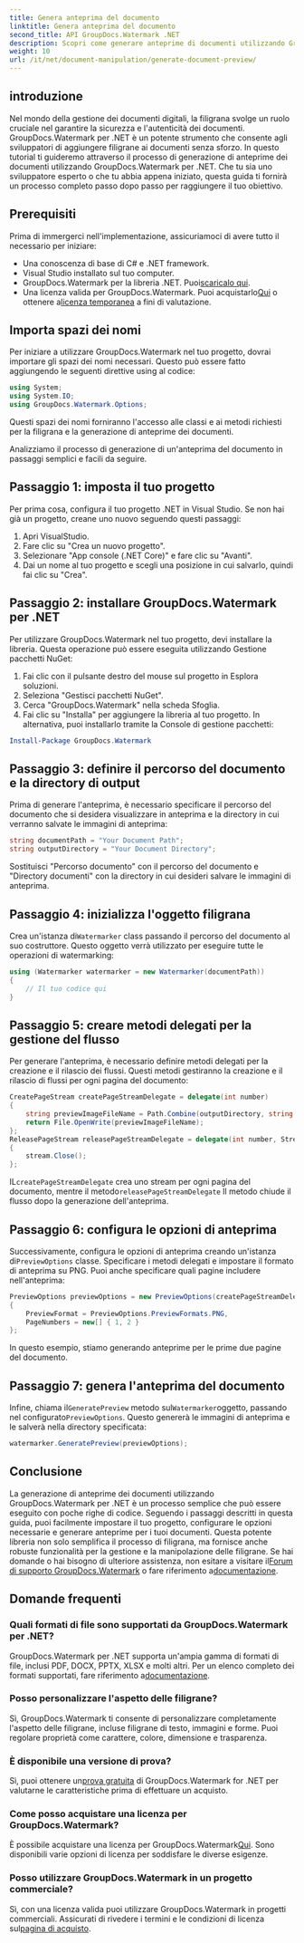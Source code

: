 ```yaml
---
title: Genera anteprima del documento
linktitle: Genera anteprima del documento
second_title: API GroupDocs.Watermark .NET
description: Scopri come generare anteprime di documenti utilizzando GroupDocs.Watermark per .NET con questa guida. Migliora la sicurezza e la gestione dei tuoi documenti senza sforzo.
weight: 10
url: /it/net/document-manipulation/generate-document-preview/
---
```

## introduzione
Nel mondo della gestione dei documenti digitali, la filigrana svolge un ruolo cruciale nel garantire la sicurezza e l'autenticità dei documenti. GroupDocs.Watermark per .NET è un potente strumento che consente agli sviluppatori di aggiungere filigrane ai documenti senza sforzo. In questo tutorial ti guideremo attraverso il processo di generazione di anteprime dei documenti utilizzando GroupDocs.Watermark per .NET. Che tu sia uno sviluppatore esperto o che tu abbia appena iniziato, questa guida ti fornirà un processo completo passo dopo passo per raggiungere il tuo obiettivo.
## Prerequisiti
Prima di immergerci nell'implementazione, assicuriamoci di avere tutto il necessario per iniziare:
- Una conoscenza di base di C# e .NET framework.
- Visual Studio installato sul tuo computer.
- GroupDocs.Watermark per la libreria .NET. Puoi[scaricalo qui](https://releases.groupdocs.com/Watermark/net/).
-  Una licenza valida per GroupDocs.Watermark. Puoi acquistarlo[Qui](https://purchase.groupdocs.com/buy) o ottenere a[licenza temporanea](https://purchase.groupdocs.com/temporary-license/) a fini di valutazione.
## Importa spazi dei nomi
Per iniziare a utilizzare GroupDocs.Watermark nel tuo progetto, dovrai importare gli spazi dei nomi necessari. Questo può essere fatto aggiungendo le seguenti direttive using al codice:
```csharp
using System;
using System.IO;
using GroupDocs.Watermark.Options;
```
Questi spazi dei nomi forniranno l'accesso alle classi e ai metodi richiesti per la filigrana e la generazione di anteprime dei documenti.

Analizziamo il processo di generazione di un'anteprima del documento in passaggi semplici e facili da seguire.
## Passaggio 1: imposta il tuo progetto
Per prima cosa, configura il tuo progetto .NET in Visual Studio. Se non hai già un progetto, creane uno nuovo seguendo questi passaggi:
1. Apri VisualStudio.
2. Fare clic su "Crea un nuovo progetto".
3. Selezionare "App console (.NET Core)" e fare clic su "Avanti".
4. Dai un nome al tuo progetto e scegli una posizione in cui salvarlo, quindi fai clic su "Crea".
## Passaggio 2: installare GroupDocs.Watermark per .NET
Per utilizzare GroupDocs.Watermark nel tuo progetto, devi installare la libreria. Questa operazione può essere eseguita utilizzando Gestione pacchetti NuGet:
1. Fai clic con il pulsante destro del mouse sul progetto in Esplora soluzioni.
2. Seleziona "Gestisci pacchetti NuGet".
3. Cerca "GroupDocs.Watermark" nella scheda Sfoglia.
4. Fai clic su "Installa" per aggiungere la libreria al tuo progetto.
In alternativa, puoi installarlo tramite la Console di gestione pacchetti:
```powershell
Install-Package GroupDocs.Watermark
```
## Passaggio 3: definire il percorso del documento e la directory di output
Prima di generare l'anteprima, è necessario specificare il percorso del documento che si desidera visualizzare in anteprima e la directory in cui verranno salvate le immagini di anteprima:
```csharp
string documentPath = "Your Document Path";
string outputDirectory = "Your Document Directory";
```
Sostituisci "Percorso documento" con il percorso del documento e "Directory documenti" con la directory in cui desideri salvare le immagini di anteprima.
## Passaggio 4: inizializza l'oggetto filigrana
Crea un'istanza di`Watermarker` class passando il percorso del documento al suo costruttore. Questo oggetto verrà utilizzato per eseguire tutte le operazioni di watermarking:
```csharp
using (Watermarker watermarker = new Watermarker(documentPath))
{
    // Il tuo codice qui
}
```
## Passaggio 5: creare metodi delegati per la gestione del flusso
Per generare l'anteprima, è necessario definire metodi delegati per la creazione e il rilascio dei flussi. Questi metodi gestiranno la creazione e il rilascio di flussi per ogni pagina del documento:
```csharp
CreatePageStream createPageStreamDelegate = delegate(int number)
{
    string previewImageFileName = Path.Combine(outputDirectory, string.Format("page{0}.png", number));
    return File.OpenWrite(previewImageFileName);
};
ReleasePageStream releasePageStreamDelegate = delegate(int number, Stream stream)
{
    stream.Close();
};
```
 IL`createPageStreamDelegate` crea uno stream per ogni pagina del documento, mentre il metodo`releasePageStreamDelegate` Il metodo chiude il flusso dopo la generazione dell'anteprima.
## Passaggio 6: configura le opzioni di anteprima
 Successivamente, configura le opzioni di anteprima creando un'istanza di`PreviewOptions` classe. Specificare i metodi delegati e impostare il formato di anteprima su PNG. Puoi anche specificare quali pagine includere nell'anteprima:
```csharp
PreviewOptions previewOptions = new PreviewOptions(createPageStreamDelegate, releasePageStreamDelegate)
{
    PreviewFormat = PreviewOptions.PreviewFormats.PNG,
    PageNumbers = new[] { 1, 2 }
};
```
In questo esempio, stiamo generando anteprime per le prime due pagine del documento.
## Passaggio 7: genera l'anteprima del documento
 Infine, chiama il`GeneratePreview` metodo sul`Watermarker`oggetto, passando nel configurato`PreviewOptions`. Questo genererà le immagini di anteprima e le salverà nella directory specificata:
```csharp
watermarker.GeneratePreview(previewOptions);
```
## Conclusione
La generazione di anteprime dei documenti utilizzando GroupDocs.Watermark per .NET è un processo semplice che può essere eseguito con poche righe di codice. Seguendo i passaggi descritti in questa guida, puoi facilmente impostare il tuo progetto, configurare le opzioni necessarie e generare anteprime per i tuoi documenti. Questa potente libreria non solo semplifica il processo di filigrana, ma fornisce anche robuste funzionalità per la gestione e la manipolazione delle filigrane.
 Se hai domande o hai bisogno di ulteriore assistenza, non esitare a visitare il[Forum di supporto GroupDocs.Watermark](https://forum.groupdocs.com/c/watermark/19) o fare riferimento a[documentazione](https://tutorials.groupdocs.com/Watermark/net/).
## Domande frequenti
### Quali formati di file sono supportati da GroupDocs.Watermark per .NET?
 GroupDocs.Watermark per .NET supporta un'ampia gamma di formati di file, inclusi PDF, DOCX, PPTX, XLSX e molti altri. Per un elenco completo dei formati supportati, fare riferimento a[documentazione](https://tutorials.groupdocs.com/Watermark/net/).
### Posso personalizzare l'aspetto delle filigrane?
Sì, GroupDocs.Watermark ti consente di personalizzare completamente l'aspetto delle filigrane, incluse filigrane di testo, immagini e forme. Puoi regolare proprietà come carattere, colore, dimensione e trasparenza.
### È disponibile una versione di prova?
 Sì, puoi ottenere un[prova gratuita](https://releases.groupdocs.com/) di GroupDocs.Watermark for .NET per valutarne le caratteristiche prima di effettuare un acquisto.
### Come posso acquistare una licenza per GroupDocs.Watermark?
 È possibile acquistare una licenza per GroupDocs.Watermark[Qui](https://purchase.groupdocs.com/buy). Sono disponibili varie opzioni di licenza per soddisfare le diverse esigenze.
### Posso utilizzare GroupDocs.Watermark in un progetto commerciale?
 Sì, con una licenza valida puoi utilizzare GroupDocs.Watermark in progetti commerciali. Assicurati di rivedere i termini e le condizioni di licenza sul[pagina di acquisto](https://purchase.groupdocs.com/buy).